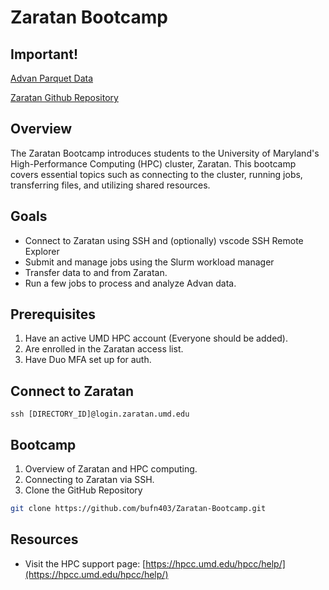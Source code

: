 # Zaratan Bootcamp

## Important!
[Advan Parquet Data](https://umd.account.box.com/login?redirect_url=%2Ffile%2F1765677957299&logout=true) 

[Zaratan Github Repository](https://github.com/bufn403/Zaratan-Bootcamp)

## Overview
The Zaratan Bootcamp introduces students to the University of Maryland's High-Performance Computing (HPC) cluster, Zaratan. This bootcamp covers essential topics such as connecting to the cluster, running jobs, transferring files, and utilizing shared resources.

## Goals
- Connect to Zaratan using SSH and (optionally) vscode SSH Remote Explorer
- Submit and manage jobs using the Slurm workload manager
- Transfer data to and from Zaratan.
- Run a few jobs to process and analyze Advan data.


## Prerequisites
1. Have an active UMD HPC account (Everyone should be added).
2. Are enrolled in the Zaratan access list.
3. Have Duo MFA set up for auth.


## Connect to Zaratan
```
ssh [DIRECTORY_ID]@login.zaratan.umd.edu
```

## Bootcamp
1. Overview of Zaratan and HPC computing.
2. Connecting to Zaratan via SSH.
3. Clone the GitHub Repository
```bash
git clone https://github.com/bufn403/Zaratan-Bootcamp.git
```

## Resources
- Visit the HPC support page: [https://hpcc.umd.edu/hpcc/help/](https://hpcc.umd.edu/hpcc/help/)

